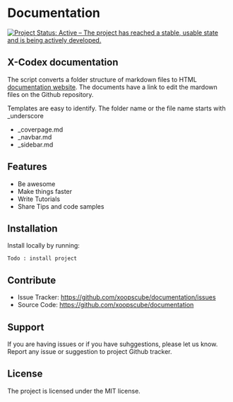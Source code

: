 # Documentation

[![Project Status: Active – The project has reached a stable, usable state and is being actively developed.](https://www.repostatus.org/badges/2.0.0/active.svg)](https://www.repostatus.org/#active)

## X-Codex documentation

The script converts a folder structure of markdown files to HTML [documentation website](https://xoopscube.github.io/documentation/ 'X-Codex Documentation'). The documents have a link to edit the mardown files on the Github repository.

Templates are easy to identify. The folder name or the file name starts with _underscore

+ _coverpage.md
+ _navbar.md
+ _sidebar.md

Features
----

- Be awesome
- Make things faster
- Write Tutorials
- Share Tips and code samples

Installation
----

Install locally by running:

    Todo : install project

Contribute
----

- Issue Tracker: https://github.com/xoopscube/documentation/issues
- Source Code: https://github.com/xoopscube/documentation

Support
-------

If you are having issues or if you have suhggestions, please let us know.
Report any issue or suggestion to project Github tracker.

License
----

The project is licensed under the MIT license.


